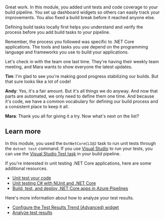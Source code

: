 Great work. In this module, you added unit tests and code coverage to your build pipeline. You set up dashboard widgets so others can easily track your improvements. You also fixed a build break before it reached anyone else.

Defining build tasks locally first helps you understand and verify the process before you add build tasks to your pipeline.

Remember, the process you followed was specific to .NET Core applications. The tools and tasks you use depend on the programming language and frameworks you use to build your applications.

Let's check in with the team one last time. They're having their weekly team meeting, and Mara wants to show everyone the latest updates.

**Tim**: I'm glad to see you're making good progress stabilizing our builds. But that sure looks like a lot of code!

**Andy**: Yes, it's a fair amount. But it's all things we do anyway. And now that parts are automated, we only need to define them one time. And because it's code, we have a common vocabulary for defining our build process and a consistent place to keep it all.

**Mara**: Thank you all for giving it a try. Now what's next on the list?

## Learn more

In this module, you used the `DotNetCoreCLI@2` task to run unit tests through the `dotnet test` command. If you use [Visual Studio](https://docs.microsoft.com/visualstudio/test/getting-started-with-unit-testing?view=vs-2019&azure-portal=true) to run your tests, you can use the [Visual Studio Test task](https://docs.microsoft.com/azure/devops/pipelines/tasks/test/vstest?view=azure-devops&azure-portal=true) in your build pipeline.

If you're interested in unit testing .NET Core applications, here are some additional resources.

* [Unit test your code](https://docs.microsoft.com/visualstudio/test/unit-test-your-code?view=vs-2019&azure-portal=true)
* [Unit testing C# with NUnit and .NET Core](https://docs.microsoft.com//dotnet/core/testing/unit-testing-with-nunit?azure-portal=true)
* [Build, test, and deploy .NET Core apps in Azure Pipelines](https://docs.microsoft.com//azure/devops/pipelines/languages/dotnet-core?view=azure-devops&tabs=yaml&azure-portal=true)

Here's more information about how to analyze your test results.

* [Configure the Test Results Trend (Advanced) widget](https://docs.microsoft.com/azure/devops/report/dashboards/configure-test-results-trend?view=azure-devops&azure-portal=true)
* [Analyze test results](https://docs.microsoft.com/azure/devops/pipelines/test/test-analytics?view=azure-devops&azure-portal=true)